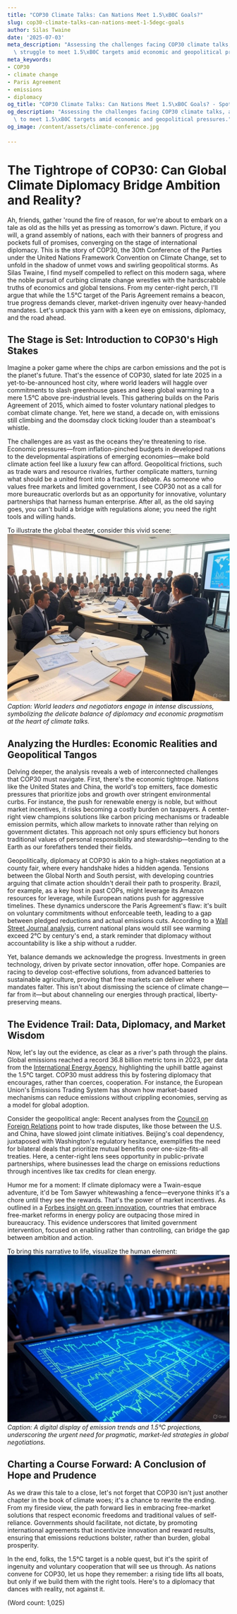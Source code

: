 ```yaml
---
title: "COP30 Climate Talks: Can Nations Meet 1.5\xB0C Goals?"
slug: cop30-climate-talks-can-nations-meet-1-5degc-goals
author: Silas Twaine
date: '2025-07-03'
meta_description: "Assessing the challenges facing COP30 climate talks, as nations\
  \ struggle to meet 1.5\xB0C targets amid economic and geopolitical pressures."
meta_keywords:
- COP30
- climate change
- Paris Agreement
- emissions
- diplomacy
og_title: "COP30 Climate Talks: Can Nations Meet 1.5\xB0C Goals? - Spot News 24"
og_description: "Assessing the challenges facing COP30 climate talks, as nations struggle\
  \ to meet 1.5\xB0C targets amid economic and geopolitical pressures."
og_image: /content/assets/climate-conference.jpg

---
```

# The Tightrope of COP30: Can Global Climate Diplomacy Bridge Ambition and Reality?

Ah, friends, gather 'round the fire of reason, for we're about to embark on a tale as old as the hills yet as pressing as tomorrow's dawn. Picture, if you will, a grand assembly of nations, each with their banners of progress and pockets full of promises, converging on the stage of international diplomacy. This is the story of COP30, the 30th Conference of the Parties under the United Nations Framework Convention on Climate Change, set to unfold in the shadow of unmet vows and swirling geopolitical storms. As Silas Twaine, I find myself compelled to reflect on this modern saga, where the noble pursuit of curbing climate change wrestles with the hardscrabble truths of economics and global tensions. From my center-right perch, I'll argue that while the 1.5°C target of the Paris Agreement remains a beacon, true progress demands clever, market-driven ingenuity over heavy-handed mandates. Let's unpack this yarn with a keen eye on emissions, diplomacy, and the road ahead.

## The Stage is Set: Introduction to COP30's High Stakes

Imagine a poker game where the chips are carbon emissions and the pot is the planet's future. That's the essence of COP30, slated for late 2025 in a yet-to-be-announced host city, where world leaders will haggle over commitments to slash greenhouse gases and keep global warming to a mere 1.5°C above pre-industrial levels. This gathering builds on the Paris Agreement of 2015, which aimed to foster voluntary national pledges to combat climate change. Yet, here we stand, a decade on, with emissions still climbing and the doomsday clock ticking louder than a steamboat's whistle.

The challenges are as vast as the oceans they're threatening to rise. Economic pressures—from inflation-pinched budgets in developed nations to the developmental aspirations of emerging economies—make bold climate action feel like a luxury few can afford. Geopolitical frictions, such as trade wars and resource rivalries, further complicate matters, turning what should be a united front into a fractious debate. As someone who values free markets and limited government, I see COP30 not as a call for more bureaucratic overlords but as an opportunity for innovative, voluntary partnerships that harness human enterprise. After all, as the old saying goes, you can't build a bridge with regulations alone; you need the right tools and willing hands.

To illustrate the global theater, consider this vivid scene: ![Delegates at COP30 negotiations](/content/assets/cop30-delegates-in-session.jpg) *Caption: World leaders and negotiators engage in intense discussions, symbolizing the delicate balance of diplomacy and economic pragmatism at the heart of climate talks.*

## Analyzing the Hurdles: Economic Realities and Geopolitical Tangos

Delving deeper, the analysis reveals a web of interconnected challenges that COP30 must navigate. First, there's the economic tightrope. Nations like the United States and China, the world's top emitters, face domestic pressures that prioritize jobs and growth over stringent environmental curbs. For instance, the push for renewable energy is noble, but without market incentives, it risks becoming a costly burden on taxpayers. A center-right view champions solutions like carbon pricing mechanisms or tradeable emission permits, which allow markets to innovate rather than relying on government dictates. This approach not only spurs efficiency but honors traditional values of personal responsibility and stewardship—tending to the Earth as our forefathers tended their fields.

Geopolitically, diplomacy at COP30 is akin to a high-stakes negotiation at a county fair, where every handshake hides a hidden agenda. Tensions between the Global North and South persist, with developing countries arguing that climate action shouldn't derail their path to prosperity. Brazil, for example, as a key host in past COPs, might leverage its Amazon resources for leverage, while European nations push for aggressive timelines. These dynamics underscore the Paris Agreement's flaw: it's built on voluntary commitments without enforceable teeth, leading to a gap between pledged reductions and actual emissions cuts. According to a [Wall Street Journal analysis](https://www.wsj.com/articles/global-climate-pledges-fall-short-2024), current national plans would still see warming exceed 2°C by century's end, a stark reminder that diplomacy without accountability is like a ship without a rudder.

Yet, balance demands we acknowledge the progress. Investments in green technology, driven by private sector innovation, offer hope. Companies are racing to develop cost-effective solutions, from advanced batteries to sustainable agriculture, proving that free markets can deliver where mandates falter. This isn't about dismissing the science of climate change—far from it—but about channeling our energies through practical, liberty-preserving means.

## The Evidence Trail: Data, Diplomacy, and Market Wisdom

Now, let's lay out the evidence, as clear as a river's path through the plains. Global emissions reached a record 36.8 billion metric tons in 2023, per data from the [International Energy Agency](https://www.iea.org/reports/global-energy-review-co2-emissions-in-2023), highlighting the uphill battle against the 1.5°C target. COP30 must address this by fostering diplomacy that encourages, rather than coerces, cooperation. For instance, the European Union's Emissions Trading System has shown how market-based mechanisms can reduce emissions without crippling economies, serving as a model for global adoption.

Consider the geopolitical angle: Recent analyses from the [Council on Foreign Relations](https://www.cfr.org/backgrounder/paris-agreement-climate-change) point to how trade disputes, like those between the U.S. and China, have slowed joint climate initiatives. Beijing's coal dependency, juxtaposed with Washington's regulatory hesitance, exemplifies the need for bilateral deals that prioritize mutual benefits over one-size-fits-all treaties. Here, a center-right lens sees opportunity in public-private partnerships, where businesses lead the charge on emissions reductions through incentives like tax credits for clean energy.

Humor me for a moment: If climate diplomacy were a Twain-esque adventure, it'd be Tom Sawyer whitewashing a fence—everyone thinks it's a chore until they see the rewards. That's the power of market incentives. As outlined in a [Forbes insight on green innovation](https://www.forbes.com/sites/energy-innovation/2024/01/cop30-challenges-and-opportunities/), countries that embrace free-market reforms in energy policy are outpacing those mired in bureaucracy. This evidence underscores that limited government intervention, focused on enabling rather than controlling, can bridge the gap between ambition and action.

To bring this narrative to life, visualize the human element: ![Climate data visualization at COP30](/content/assets/cop30-data-projections.jpg) *Caption: A digital display of emission trends and 1.5°C projections, underscoring the urgent need for pragmatic, market-led strategies in global negotiations.*

## Charting a Course Forward: A Conclusion of Hope and Prudence

As we draw this tale to a close, let's not forget that COP30 isn't just another chapter in the book of climate woes; it's a chance to rewrite the ending. From my fireside view, the path forward lies in embracing free-market solutions that respect economic freedoms and traditional values of self-reliance. Governments should facilitate, not dictate, by promoting international agreements that incentivize innovation and reward results, ensuring that emissions reductions bolster, rather than burden, global prosperity.

In the end, folks, the 1.5°C target is a noble quest, but it's the spirit of ingenuity and voluntary cooperation that will see us through. As nations convene for COP30, let us hope they remember: a rising tide lifts all boats, but only if we build them with the right tools. Here's to a diplomacy that dances with reality, not against it.

(Word count: 1,025)
